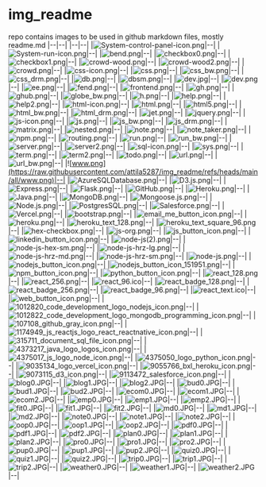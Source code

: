 # img_readme
repo contains images to be used in github markdown files, mostly readme.md 
|--|--|
|--|--|
|![System-control-panel-icon.png](https://raw.githubusercontent.com/attila5287/img_readme/refs/heads/main/all/System-control-panel-icon.png)|--|
|![System-run-icon.png](https://raw.githubusercontent.com/attila5287/img_readme/refs/heads/main/all/System-run-icon.png)|--|
|![bend.png](https://raw.githubusercontent.com/attila5287/img_readme/refs/heads/main/all/bend.png)|--|
|![checkbox0.png](https://raw.githubusercontent.com/attila5287/img_readme/refs/heads/main/all/checkbox0.png)|--|
|![checkbox1.png](https://raw.githubusercontent.com/attila5287/img_readme/refs/heads/main/all/checkbox1.png)|--|
|![crowd-wood.png](https://raw.githubusercontent.com/attila5287/img_readme/refs/heads/main/all/crowd-wood.png)|--|
|![crowd-wood2.png](https://raw.githubusercontent.com/attila5287/img_readme/refs/heads/main/all/crowd-wood2.png)|--|
|![crowd.png](https://raw.githubusercontent.com/attila5287/img_readme/refs/heads/main/all/crowd.png)|--|
|![css-icon.png](https://raw.githubusercontent.com/attila5287/img_readme/refs/heads/main/all/css-icon.png)|--|
|![css.png](https://raw.githubusercontent.com/attila5287/img_readme/refs/heads/main/all/css.png)|--|
|![css_bw.png](https://raw.githubusercontent.com/attila5287/img_readme/refs/heads/main/all/css_bw.png)|--|
|![css_drm.png](https://raw.githubusercontent.com/attila5287/img_readme/refs/heads/main/all/css_drm.png)|--|
|![db.png](https://raw.githubusercontent.com/attila5287/img_readme/refs/heads/main/all/db.png)|--|
|![dbsm.png](https://raw.githubusercontent.com/attila5287/img_readme/refs/heads/main/all/dbsm.png)|--|
|![dev.jpg](https://raw.githubusercontent.com/attila5287/img_readme/refs/heads/main/all/dev.jpg)|--|
|![dev.png](https://raw.githubusercontent.com/attila5287/img_readme/refs/heads/main/all/dev.png)|--|
|![ee.png](https://raw.githubusercontent.com/attila5287/img_readme/refs/heads/main/all/ee.png)|--|
|![fend.png](https://raw.githubusercontent.com/attila5287/img_readme/refs/heads/main/all/fend.png)|--|
|![frontend.png](https://raw.githubusercontent.com/attila5287/img_readme/refs/heads/main/all/frontend.png)|--|
|![gh.png](https://raw.githubusercontent.com/attila5287/img_readme/refs/heads/main/all/gh.png)|--|
|![ghub.png](https://raw.githubusercontent.com/attila5287/img_readme/refs/heads/main/all/ghub.png)|--|
|![globe_bw.png](https://raw.githubusercontent.com/attila5287/img_readme/refs/heads/main/all/globe_bw.png)|--|
|![h.png](https://raw.githubusercontent.com/attila5287/img_readme/refs/heads/main/all/h.png)|--|
|![help.png](https://raw.githubusercontent.com/attila5287/img_readme/refs/heads/main/all/help.png)|--|
|![help2.png](https://raw.githubusercontent.com/attila5287/img_readme/refs/heads/main/all/help2.png)|--|
|![html-icon.png](https://raw.githubusercontent.com/attila5287/img_readme/refs/heads/main/all/html-icon.png)|--|
|![html.png](https://raw.githubusercontent.com/attila5287/img_readme/refs/heads/main/all/html.png)|--|
|![html5.png](https://raw.githubusercontent.com/attila5287/img_readme/refs/heads/main/all/html5.png)|--|
|![html_bw.png](https://raw.githubusercontent.com/attila5287/img_readme/refs/heads/main/all/html_bw.png)|--|
|![html_drm.png](https://raw.githubusercontent.com/attila5287/img_readme/refs/heads/main/all/html_drm.png)|--|
|![jet.png](https://raw.githubusercontent.com/attila5287/img_readme/refs/heads/main/all/jet.png)|--|
|![jquery.png](https://raw.githubusercontent.com/attila5287/img_readme/refs/heads/main/all/jquery.png)|--|
|![js-icon.png](https://raw.githubusercontent.com/attila5287/img_readme/refs/heads/main/all/js-icon.png)|--|
|![js.png](https://raw.githubusercontent.com/attila5287/img_readme/refs/heads/main/all/js.png)|--|
|![js_bw.png](https://raw.githubusercontent.com/attila5287/img_readme/refs/heads/main/all/js_bw.png)|--|
|![js_drm.png](https://raw.githubusercontent.com/attila5287/img_readme/refs/heads/main/all/js_drm.png)|--|
|![matrix.png](https://raw.githubusercontent.com/attila5287/img_readme/refs/heads/main/all/matrix.png)|--|
|![nested.png](https://raw.githubusercontent.com/attila5287/img_readme/refs/heads/main/all/nested.png)|--|
|![note.png](https://raw.githubusercontent.com/attila5287/img_readme/refs/heads/main/all/note.png)|--|
|![note_taker.png](https://raw.githubusercontent.com/attila5287/img_readme/refs/heads/main/all/note_taker.png)|--|
|![npm.png](https://raw.githubusercontent.com/attila5287/img_readme/refs/heads/main/all/npm.png)|--|
|![routing.png](https://raw.githubusercontent.com/attila5287/img_readme/refs/heads/main/all/routing.png)|--|
|![run.png](https://raw.githubusercontent.com/attila5287/img_readme/refs/heads/main/all/run.png)|--|
|![run_bw.png](https://raw.githubusercontent.com/attila5287/img_readme/refs/heads/main/all/run_bw.png)|--|
|![server.png](https://raw.githubusercontent.com/attila5287/img_readme/refs/heads/main/all/server.png)|--|
|![server2.png](https://raw.githubusercontent.com/attila5287/img_readme/refs/heads/main/all/server2.png)|--|
|![sql-icon.png](https://raw.githubusercontent.com/attila5287/img_readme/refs/heads/main/all/sql-icon.png)|--|
|![sys.png](https://raw.githubusercontent.com/attila5287/img_readme/refs/heads/main/all/sys.png)|--|
|![term.png](https://raw.githubusercontent.com/attila5287/img_readme/refs/heads/main/all/term.png)|--|
|![term2.png](https://raw.githubusercontent.com/attila5287/img_readme/refs/heads/main/all/term2.png)|--|
|![todo.png](https://raw.githubusercontent.com/attila5287/img_readme/refs/heads/main/all/todo.png)|--|
|![url.png](https://raw.githubusercontent.com/attila5287/img_readme/refs/heads/main/all/url.png)|--|
|![url_bw.png](https://raw.githubusercontent.com/attila5287/img_readme/refs/heads/main/all/url_bw.png)|--|
|![www.png](https://raw.githubusercontent.com/attila5287/img_readme/refs/heads/main/all/www.png)|--|
|![AzureSQLDatabase.png](https://raw.githubusercontent.com/attila5287/img_readme/refs/heads/main/logo/AzureSQLDatabase.png)|--|
|![D3.js.png](https://raw.githubusercontent.com/attila5287/img_readme/refs/heads/main/logo/D3.js.png)|--|
|![Express.png](https://raw.githubusercontent.com/attila5287/img_readme/refs/heads/main/logo/Express.png)|--|
|![Flask.png](https://raw.githubusercontent.com/attila5287/img_readme/refs/heads/main/logo/Flask.png)|--|
|![GitHub.png](https://raw.githubusercontent.com/attila5287/img_readme/refs/heads/main/logo/GitHub.png)|--|
|![Heroku.png](https://raw.githubusercontent.com/attila5287/img_readme/refs/heads/main/logo/Heroku.png)|--|
|![Java.png](https://raw.githubusercontent.com/attila5287/img_readme/refs/heads/main/logo/Java.png)|--|
|![MongoDB.png](https://raw.githubusercontent.com/attila5287/img_readme/refs/heads/main/logo/MongoDB.png)|--|
|![Mongoose.js.png](https://raw.githubusercontent.com/attila5287/img_readme/refs/heads/main/logo/Mongoose.js.png)|--|
|![Node.js.png](https://raw.githubusercontent.com/attila5287/img_readme/refs/heads/main/logo/Node.js.png)|--|
|![PostgresSQL.png](https://raw.githubusercontent.com/attila5287/img_readme/refs/heads/main/logo/PostgresSQL.png)|--|
|![Salesforce.png](https://raw.githubusercontent.com/attila5287/img_readme/refs/heads/main/logo/Salesforce.png)|--|
|![Vercel.png](https://raw.githubusercontent.com/attila5287/img_readme/refs/heads/main/logo/Vercel.png)|--|
|![bootstrap.png](https://raw.githubusercontent.com/attila5287/img_readme/refs/heads/main/new/bootstrap.png)|--|
|![email_me_button_icon.png](https://raw.githubusercontent.com/attila5287/img_readme/refs/heads/main/new/email_me_button_icon.png)|--|
|![heroku.png](https://raw.githubusercontent.com/attila5287/img_readme/refs/heads/main/new/heroku.png)|--|
|![heroku_text_128.png](https://raw.githubusercontent.com/attila5287/img_readme/refs/heads/main/new/heroku_text_128.png)|--|
|![heroku_text_square_96.png](https://raw.githubusercontent.com/attila5287/img_readme/refs/heads/main/new/heroku_text_square_96.png)|--|
|![hex-checkbox.png](https://raw.githubusercontent.com/attila5287/img_readme/refs/heads/main/new/hex-checkbox.png)|--|
|![js-org.png](https://raw.githubusercontent.com/attila5287/img_readme/refs/heads/main/new/js-org.png)|--|
|![js_button_icon.png](https://raw.githubusercontent.com/attila5287/img_readme/refs/heads/main/new/js_button_icon.png)|--|
|![linkedin_button_icon.png](https://raw.githubusercontent.com/attila5287/img_readme/refs/heads/main/new/linkedin_button_icon.png)|--|
|![node-js(2).png](https://raw.githubusercontent.com/attila5287/img_readme/refs/heads/main/new/node-js(2).png)|--|
|![node-js-hex-sm.png](https://raw.githubusercontent.com/attila5287/img_readme/refs/heads/main/new/node-js-hex-sm.png)|--|
|![node-js-hrz-lg.png](https://raw.githubusercontent.com/attila5287/img_readme/refs/heads/main/new/node-js-hrz-lg.png)|--|
|![node-js-hrz-md.png](https://raw.githubusercontent.com/attila5287/img_readme/refs/heads/main/new/node-js-hrz-md.png)|--|
|![node-js-hrz-sm.png](https://raw.githubusercontent.com/attila5287/img_readme/refs/heads/main/new/node-js-hrz-sm.png)|--|
|![node-js.png](https://raw.githubusercontent.com/attila5287/img_readme/refs/heads/main/new/node-js.png)|--|
|![nodejs_button_icon.png](https://raw.githubusercontent.com/attila5287/img_readme/refs/heads/main/new/nodejs_button_icon.png)|--|
|![nodejs_button_icon_151951.png](https://raw.githubusercontent.com/attila5287/img_readme/refs/heads/main/new/nodejs_button_icon_151951.png)|--|
|![npm_button_icon.png](https://raw.githubusercontent.com/attila5287/img_readme/refs/heads/main/new/npm_button_icon.png)|--|
|![python_button_icon.png](https://raw.githubusercontent.com/attila5287/img_readme/refs/heads/main/new/python_button_icon.png)|--|
|![react_128.png](https://raw.githubusercontent.com/attila5287/img_readme/refs/heads/main/new/react_128.png)|--|
|![react_256.png](https://raw.githubusercontent.com/attila5287/img_readme/refs/heads/main/new/react_256.png)|--|
|![react_96.ico](https://raw.githubusercontent.com/attila5287/img_readme/refs/heads/main/new/react_96.ico)|--|
|![react_badge_128.png](https://raw.githubusercontent.com/attila5287/img_readme/refs/heads/main/new/react_badge_128.png)|--|
|![react_badge_256.png](https://raw.githubusercontent.com/attila5287/img_readme/refs/heads/main/new/react_badge_256.png)|--|
|![react_badge_96.png](https://raw.githubusercontent.com/attila5287/img_readme/refs/heads/main/new/react_badge_96.png)|--|
|![react_text.ico](https://raw.githubusercontent.com/attila5287/img_readme/refs/heads/main/new/react_text.ico)|--|
|![web_button_icon.png](https://raw.githubusercontent.com/attila5287/img_readme/refs/heads/main/new/web_button_icon.png)|--|
|![1012820_code_development_logo_nodejs_icon.png](https://raw.githubusercontent.com/attila5287/img_readme/refs/heads/main/png64px/1012820_code_development_logo_nodejs_icon.png)|--|
|![1012822_code_development_logo_mongodb_programming_icon.png](https://raw.githubusercontent.com/attila5287/img_readme/refs/heads/main/png64px/1012822_code_development_logo_mongodb_programming_icon.png)|--|
|![107108_github_gray_icon.png](https://raw.githubusercontent.com/attila5287/img_readme/refs/heads/main/png64px/107108_github_gray_icon.png)|--|
|![1174949_js_reactjs_logo_react_reactnative_icon.png](https://raw.githubusercontent.com/attila5287/img_readme/refs/heads/main/png64px/1174949_js_reactjs_logo_react_reactnative_icon.png)|--|
|![315711_document_sql_file_icon.png](https://raw.githubusercontent.com/attila5287/img_readme/refs/heads/main/png64px/315711_document_sql_file_icon.png)|--|
|![4373217_java_logo_logos_icon.png](https://raw.githubusercontent.com/attila5287/img_readme/refs/heads/main/png64px/4373217_java_logo_logos_icon.png)|--|
|![4375017_js_logo_node_icon.png](https://raw.githubusercontent.com/attila5287/img_readme/refs/heads/main/png64px/4375017_js_logo_node_icon.png)|--|
|![4375050_logo_python_icon.png](https://raw.githubusercontent.com/attila5287/img_readme/refs/heads/main/png64px/4375050_logo_python_icon.png)|--|
|![9035134_logo_vercel_icon.png](https://raw.githubusercontent.com/attila5287/img_readme/refs/heads/main/png64px/9035134_logo_vercel_icon.png)|--|
|![9055766_bxl_heroku_icon.png](https://raw.githubusercontent.com/attila5287/img_readme/refs/heads/main/png64px/9055766_bxl_heroku_icon.png)|--|
|![9073115_d3_icon.png](https://raw.githubusercontent.com/attila5287/img_readme/refs/heads/main/png64px/9073115_d3_icon.png)|--|
|![9113472_salesforce_icon.png](https://raw.githubusercontent.com/attila5287/img_readme/refs/heads/main/png64px/9113472_salesforce_icon.png)|--|
|![blog0.JPG](https://raw.githubusercontent.com/attila5287/img_readme/refs/heads/main/portfolio/blog0.JPG)|--|
|![blog1.JPG](https://raw.githubusercontent.com/attila5287/img_readme/refs/heads/main/portfolio/blog1.JPG)|--|
|![blog2.JPG](https://raw.githubusercontent.com/attila5287/img_readme/refs/heads/main/portfolio/blog2.JPG)|--|
|![bud0.JPG](https://raw.githubusercontent.com/attila5287/img_readme/refs/heads/main/portfolio/bud0.JPG)|--|
|![bud1.JPG](https://raw.githubusercontent.com/attila5287/img_readme/refs/heads/main/portfolio/bud1.JPG)|--|
|![bud2.JPG](https://raw.githubusercontent.com/attila5287/img_readme/refs/heads/main/portfolio/bud2.JPG)|--|
|![ecom0.JPG](https://raw.githubusercontent.com/attila5287/img_readme/refs/heads/main/portfolio/ecom0.JPG)|--|
|![ecom1.JPG](https://raw.githubusercontent.com/attila5287/img_readme/refs/heads/main/portfolio/ecom1.JPG)|--|
|![ecom2.JPG](https://raw.githubusercontent.com/attila5287/img_readme/refs/heads/main/portfolio/ecom2.JPG)|--|
|![emp0.JPG](https://raw.githubusercontent.com/attila5287/img_readme/refs/heads/main/portfolio/emp0.JPG)|--|
|![emp1.JPG](https://raw.githubusercontent.com/attila5287/img_readme/refs/heads/main/portfolio/emp1.JPG)|--|
|![emp2.JPG](https://raw.githubusercontent.com/attila5287/img_readme/refs/heads/main/portfolio/emp2.JPG)|--|
|![fit0.JPG](https://raw.githubusercontent.com/attila5287/img_readme/refs/heads/main/portfolio/fit0.JPG)|--|
|![fit1.JPG](https://raw.githubusercontent.com/attila5287/img_readme/refs/heads/main/portfolio/fit1.JPG)|--|
|![fit2.JPG](https://raw.githubusercontent.com/attila5287/img_readme/refs/heads/main/portfolio/fit2.JPG)|--|
|![md0.JPG](https://raw.githubusercontent.com/attila5287/img_readme/refs/heads/main/portfolio/md0.JPG)|--|
|![md1.JPG](https://raw.githubusercontent.com/attila5287/img_readme/refs/heads/main/portfolio/md1.JPG)|--|
|![md2.JPG](https://raw.githubusercontent.com/attila5287/img_readme/refs/heads/main/portfolio/md2.JPG)|--|
|![note0.JPG](https://raw.githubusercontent.com/attila5287/img_readme/refs/heads/main/portfolio/note0.JPG)|--|
|![note1.JPG](https://raw.githubusercontent.com/attila5287/img_readme/refs/heads/main/portfolio/note1.JPG)|--|
|![note2.JPG](https://raw.githubusercontent.com/attila5287/img_readme/refs/heads/main/portfolio/note2.JPG)|--|
|![oop0.JPG](https://raw.githubusercontent.com/attila5287/img_readme/refs/heads/main/portfolio/oop0.JPG)|--|
|![oop1.JPG](https://raw.githubusercontent.com/attila5287/img_readme/refs/heads/main/portfolio/oop1.JPG)|--|
|![oop2.JPG](https://raw.githubusercontent.com/attila5287/img_readme/refs/heads/main/portfolio/oop2.JPG)|--|
|![pdf0.JPG](https://raw.githubusercontent.com/attila5287/img_readme/refs/heads/main/portfolio/pdf0.JPG)|--|
|![pdf1.JPG](https://raw.githubusercontent.com/attila5287/img_readme/refs/heads/main/portfolio/pdf1.JPG)|--|
|![pdf2.JPG](https://raw.githubusercontent.com/attila5287/img_readme/refs/heads/main/portfolio/pdf2.JPG)|--|
|![plan0.JPG](https://raw.githubusercontent.com/attila5287/img_readme/refs/heads/main/portfolio/plan0.JPG)|--|
|![plan1.JPG](https://raw.githubusercontent.com/attila5287/img_readme/refs/heads/main/portfolio/plan1.JPG)|--|
|![plan2.JPG](https://raw.githubusercontent.com/attila5287/img_readme/refs/heads/main/portfolio/plan2.JPG)|--|
|![pro0.JPG](https://raw.githubusercontent.com/attila5287/img_readme/refs/heads/main/portfolio/pro0.JPG)|--|
|![pro1.JPG](https://raw.githubusercontent.com/attila5287/img_readme/refs/heads/main/portfolio/pro1.JPG)|--|
|![pro2.JPG](https://raw.githubusercontent.com/attila5287/img_readme/refs/heads/main/portfolio/pro2.JPG)|--|
|![pup0.JPG](https://raw.githubusercontent.com/attila5287/img_readme/refs/heads/main/portfolio/pup0.JPG)|--|
|![pup1.JPG](https://raw.githubusercontent.com/attila5287/img_readme/refs/heads/main/portfolio/pup1.JPG)|--|
|![pup2.JPG](https://raw.githubusercontent.com/attila5287/img_readme/refs/heads/main/portfolio/pup2.JPG)|--|
|![quiz0.JPG](https://raw.githubusercontent.com/attila5287/img_readme/refs/heads/main/portfolio/quiz0.JPG)|--|
|![quiz1.JPG](https://raw.githubusercontent.com/attila5287/img_readme/refs/heads/main/portfolio/quiz1.JPG)|--|
|![quiz2.JPG](https://raw.githubusercontent.com/attila5287/img_readme/refs/heads/main/portfolio/quiz2.JPG)|--|
|![trip0.JPG](https://raw.githubusercontent.com/attila5287/img_readme/refs/heads/main/portfolio/trip0.JPG)|--|
|![trip1.JPG](https://raw.githubusercontent.com/attila5287/img_readme/refs/heads/main/portfolio/trip1.JPG)|--|
|![trip2.JPG](https://raw.githubusercontent.com/attila5287/img_readme/refs/heads/main/portfolio/trip2.JPG)|--|
|![weather0.JPG](https://raw.githubusercontent.com/attila5287/img_readme/refs/heads/main/portfolio/weather0.JPG)|--|
|![weather1.JPG](https://raw.githubusercontent.com/attila5287/img_readme/refs/heads/main/portfolio/weather1.JPG)|--|
|![weather2.JPG](https://raw.githubusercontent.com/attila5287/img_readme/refs/heads/main/portfolio/weather2.JPG)|--|
